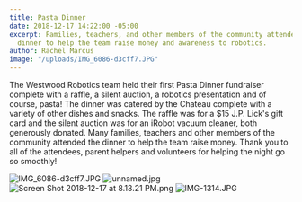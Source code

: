 ```yaml
---
title: Pasta Dinner
date: 2018-12-17 14:22:00 -05:00
excerpt: Families, teachers, and other members of the community attended our first
  dinner to help the team raise money and awareness to robotics.
author: Rachel Marcus
image: "/uploads/IMG_6086-d3cff7.JPG"
---
```


The Westwood Robotics team held their first Pasta Dinner fundraiser complete with a raffle, a silent auction, a robotics presentation and of course, pasta! The dinner was catered by the Chateau complete with a variety of other dishes and snacks. The raffle was for a $15 J.P. Lick's gift card and the silent auction was for an iRobot vacuum cleaner, both generously donated. Many families, teachers and other members of the community attended the dinner to help the team raise money. Thank you to all of the attendees, parent helpers and volunteers for helping the night go so smoothly!

![IMG_6086-d3cff7.JPG](/uploads/IMG_6086-d3cff7.JPG)
![unnamed.jpg](/uploads/unnamed.jpg)
![Screen Shot 2018-12-17 at 8.13.21 PM.png](/uploads/Screen%20Shot%202018-12-17%20at%208.13.21%20PM.png)
![IMG-1314.JPG](/uploads/IMG-1314.JPG)